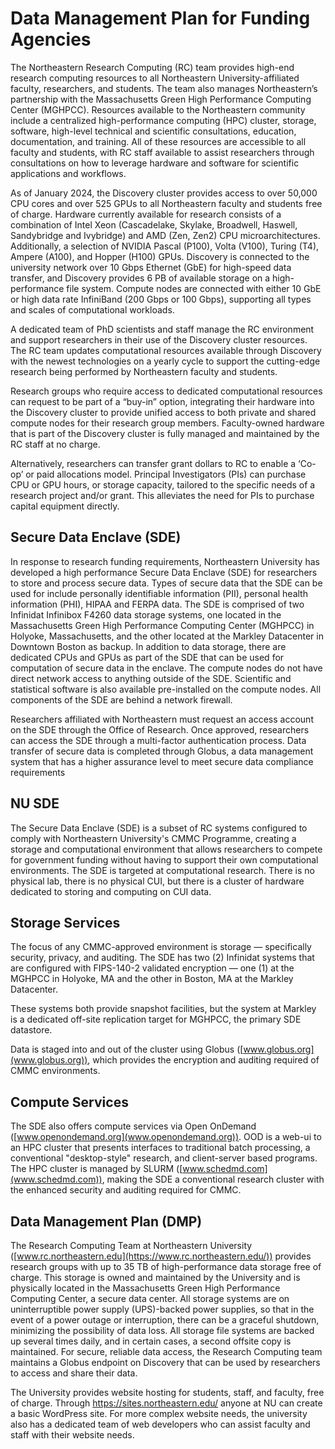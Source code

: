 
# Data Management Plan for Funding Agencies

The Northeastern Research Computing (RC) team provides high-end research computing resources to all Northeastern University-affiliated faculty, researchers, and students. The team also manages Northeastern’s partnership with the Massachusetts Green High Performance Computing Center (MGHPCC). Resources available to the Northeastern community include a centralized high-performance computing (HPC) cluster, storage, software, high-level technical and scientific consultations, education, documentation, and training. All of these resources are accessible to all faculty and students, with RC staff available to assist researchers through consultations on how to leverage hardware and software for scientific applications and workflows.

As of January 2024, the Discovery cluster provides access to over 50,000 CPU cores and over 525 GPUs to all Northeastern faculty and students free of charge.  Hardware currently available for research consists of a combination of Intel Xeon (Cascadelake, Skylake, Broadwell, Haswell, Sandybridge and Ivybridge) and AMD (Zen, Zen2) CPU microarchitectures. Additionally, a selection of NVIDIA Pascal (P100), Volta (V100), Turing (T4), Ampere (A100), and Hopper (H100) GPUs.  Discovery is connected to the university network over 10 Gbps Ethernet (GbE) for high-speed data transfer, and Discovery provides 6 PB of available storage on a high-performance file system. Compute nodes are connected with either 10 GbE or high data rate InfiniBand (200 Gbps or 100 Gbps), supporting all types and scales of computational workloads.

A dedicated team of PhD scientists and staff manage the RC environment and support researchers in their use of the Discovery cluster resources. The RC team updates computational resources available through Discovery with the newest technologies on a yearly cycle to support the cutting-edge research being performed by Northeastern faculty and students.

Research groups who require access to dedicated computational resources can request to be part of a “buy-in” option, integrating their hardware into the Discovery cluster to provide unified access to both private and shared compute nodes for their research group members. Faculty-owned hardware that is part of the Discovery cluster is fully managed and maintained by the RC staff at no charge.

Alternatively, researchers can transfer grant dollars to RC to enable a ‘Co-op’ or paid allocations model. Principal Investigators (PIs) can purchase CPU or GPU hours, or storage capacity, tailored to the specific needs of a research project and/or grant. This alleviates the need for PIs to purchase capital equipment directly.

## Secure Data Enclave (SDE)

In response to research funding requirements, Northeastern University has developed a high performance Secure Data Enclave (SDE) for researchers to store and process secure data. Types of secure data that the SDE can be used for include personally identifiable information (PII), personal health information (PHI), HIPAA and FERPA data. The SDE is comprised of two Infinidat Infinibox F4260 data storage systems, one located in the Massachusetts Green High Performance Computing Center (MGHPCC) in Holyoke, Massachusetts, and the other located at the Markley Datacenter in Downtown Boston as backup. In addition to data storage, there are dedicated CPUs and GPUs as part of the SDE that can be used for computation of secure data in the enclave. The compute nodes do not have direct network access to anything outside of the SDE. Scientific and statistical software is also available pre-installed on the compute nodes. All components of the SDE are behind a network firewall.

Researchers affiliated with Northeastern must request an access account on the SDE through the Office of Research. Once approved, researchers can access the SDE through a multi-factor authentication process. Data transfer of secure data is completed through Globus, a data management system that has a higher assurance level to meet secure data compliance requirements


## NU SDE

The Secure Data Enclave (SDE) is a subset of RC systems configured to comply with Northeastern University's CMMC Programme, creating a storage and computational environment that allows researchers to compete for government funding without having to support their own computational environments. The SDE is targeted at computational research. There is no physical lab, there is no physical CUI, but there is a cluster of hardware dedicated to storing and computing on CUI data.

## Storage Services

The focus of any CMMC-approved environment is storage — specifically security, privacy, and auditing. The SDE has two (2) Infinidat systems that are configured with FIPS-140-2 validated encryption — one (1) at the MGHPCC in Holyoke, MA and the other in Boston, MA at the Markley Datacenter.

These systems both provide snapshot facilities, but the system at Markley is a dedicated off-site replication target for MGHPCC, the primary SDE datastore.

Data is staged into and out of the cluster using Globus ([www.globus.org](www.globus.org)), which provides the encryption and auditing required of CMMC environments.

## Compute Services

The SDE also offers compute services via Open OnDemand ([www.openondemand.org](www.openondemand.org)). OOD is a web-ui to an HPC cluster that presents interfaces to traditional batch processing, a conventional "desktop-style" research, and client-server based programs. The HPC cluster is managed by SLURM ([www.schedmd.com](www.schedmd.com)), making the SDE a conventional research cluster with the enhanced security and auditing required for CMMC.

## Data Management Plan (DMP)

The Research Computing Team at Northeastern University ([www.rc.northeastern.edu](https://www.rc.northeastern.edu/)) provides research groups with up to 35 TB of high-performance data storage free of charge. This storage is owned and maintained by the University and is physically located in the Massachusetts Green High Performance Computing Center, a secure data center. All storage systems are on uninterruptible power supply (UPS)-backed power supplies, so that in the event of a power outage or interruption, there can be a graceful shutdown, minimizing the possibility of data loss. All storage file systems are backed up several times daily, and in certain cases, a second offsite copy is maintained. For secure, reliable data access, the Research Computing team maintains a Globus endpoint on Discovery that can be used by researchers to access and share their data.

The University provides website hosting for students, staff, and faculty, free of charge. Through https://sites.northeastern.edu/ anyone at NU can create a basic WordPress site. For more complex website needs, the university also has a dedicated team of web developers who can assist faculty and staff with their website needs.